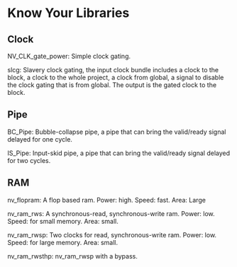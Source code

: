 # Know Your Libraries


## Clock

NV_CLK_gate_power: Simple clock gating.

slcg: Slavery clock gating, the input clock bundle includes a clock to the block, a clock to the whole project, a clock from global, a signal to disable the clock gating that is from global. The output is the gated clock to the block.


## Pipe

BC_Pipe: Bubble-collapse pipe, a pipe that can bring the valid/ready signal delayed for one cycle.

IS_Pipe: Input-skid pipe, a pipe that can bring the valid/ready signal delayed for two cycles.

## RAM

nv_flopram: A flop based ram. Power: high. Speed: fast. Area: Large

nv_ram_rws: A synchronous-read, synchronous-write ram. Power: low. Speed: for small memory. Area: small.

nv_ram_rwsp: Two clocks for read, synchronous-write ram. Power: low. Speed: for large memory. Area: small.

nv_ram_rwsthp: nv_ram_rwsp with a bypass.








